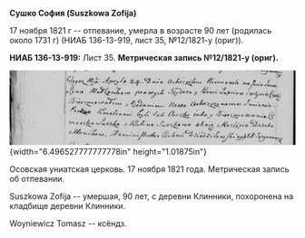 **Сушко София (Suszkowa Zofija)**

17 ноября 1821 г -- отпевание, умерла в возрасте 90 лет (родилась около
1731 г) (НИАБ 136-13-919, лист 35, №12/1821-у (ориг)).

**НИАБ 136-13-919:** Лист 35. **Метрическая запись №12/1821-у (ориг).**

![](./media/c671b45ed58caf9160dad469d3cab3743bf5457d.png){width="6.496527777777778in"
height="1.01875in"}

Осовская униатская церковь. 17 ноября 1821 года. Метрическая запись об
отпевании.

Suszkowa Zofija -- умершая, 90 лет, с деревни Клинники, похоронена на
кладбище деревни Клинники.

Woyniewicz Tomasz -- ксёндз.
